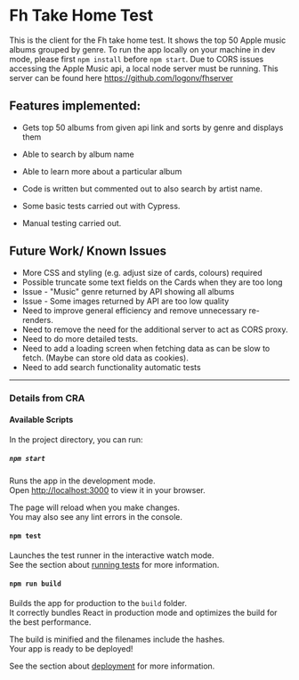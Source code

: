 # Fh Take Home Test

This is the client for the Fh take home test. It shows the top 50 Apple music albums grouped by genre. To run the app locally on your machine in dev mode, please first `npm install` before `npm start`. Due to CORS issues accessing the Apple Music api, a local node server must be running. This server can be found here https://github.com/logonv/fhserver


## Features implemented:

* Gets top 50 albums from given api link and sorts by genre and displays them
* Able to search by album name
* Able to learn more about a particular album

* Code is written but commented out to also search by artist name.
* Some basic tests carried out with Cypress.
* Manual testing carried out.

## Future Work/ Known Issues
* More CSS and styling (e.g. adjust size of cards, colours) required
* Possible truncate some text fields on the Cards when they are too long
* Issue - "Music" genre returned by API showing all albums
* Issue - Some images returned by API are too low quality
* Need to improve general efficiency and remove unnecessary re-renders.
* Need to remove the need for the additional server to act as CORS proxy.
* Need to do more detailed tests.
* Need to add a loading screen when fetching data as can be slow to fetch. (Maybe can store old data as cookies).
* Need to add search functionality automatic tests



*******
### Details from CRA

#### Available Scripts

In the project directory, you can run:

##### `npm start`

Runs the app in the development mode.\
Open [http://localhost:3000](http://localhost:3000) to view it in your browser.

The page will reload when you make changes.\
You may also see any lint errors in the console.

#### `npm test`

Launches the test runner in the interactive watch mode.\
See the section about [running tests](https://facebook.github.io/create-react-app/docs/running-tests) for more information.

#### `npm run build`

Builds the app for production to the `build` folder.\
It correctly bundles React in production mode and optimizes the build for the best performance.

The build is minified and the filenames include the hashes.\
Your app is ready to be deployed!

See the section about [deployment](https://facebook.github.io/create-react-app/docs/deployment) for more information.

